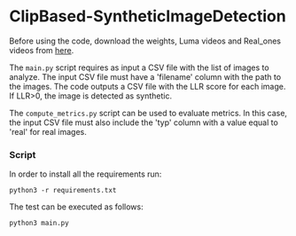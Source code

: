 # ClipBased-SyntheticImageDetection


Before using the code, download the weights, Luma videos and Real_ones videos from [here](https://drive.google.com/drive/folders/1iJ1gjAz05vGPXHrMafqye_qK2Br-cfI3?usp=drive_link).

The `main.py` script requires as input a CSV file with the list of images to analyze.
The input CSV file must have a 'filename' column with the path to the images.
The code outputs a CSV file with the LLR score for each image.
If LLR>0, the image is detected as synthetic.

The `compute_metrics.py` script can be used to evaluate metrics.
In this case, the input CSV file must also include the 'typ' column with a value equal to 'real' for real images.


### Script 
In order to install all the requirements run:


```
python3 -r requirements.txt
```


The test can be executed as follows:

```
python3 main.py
```
